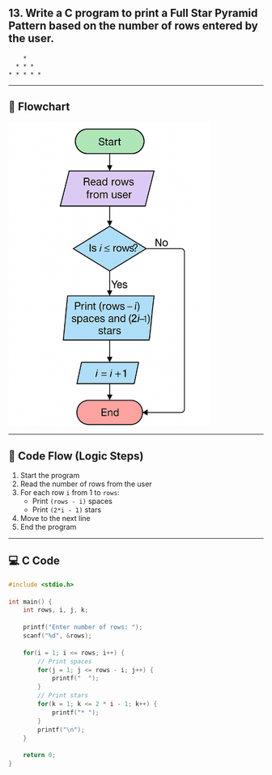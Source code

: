 ## 13. Write a C program to print a **Full Star Pyramid Pattern** based on the number of rows entered by the user.

```
    *
  * * *
* * * * *

```

---

## 🧭 Flowchart

<img src="assets\13.png" alt="Flowchart Image" width="400"/>

---

## 🔁 Code Flow (Logic Steps)

1. Start the program
2. Read the number of rows from the user
3. For each row `i` from 1 to `rows`:
   - Print `(rows - i)` spaces
   - Print `(2*i - 1)` stars
4. Move to the next line
5. End the program

---

## 💻 C Code

```c
#include <stdio.h>

int main() {
    int rows, i, j, k;

    printf("Enter number of rows: ");
    scanf("%d", &rows);

    for(i = 1; i <= rows; i++) {
        // Print spaces
        for(j = 1; j <= rows - i; j++) {
            printf("  ");
        }
        // Print stars
        for(k = 1; k <= 2 * i - 1; k++) {
            printf("* ");
        }
        printf("\n");
    }

    return 0;
}
